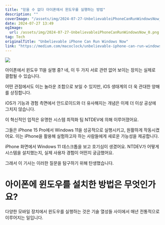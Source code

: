 ```yaml
---
title: "믿을 수 없다 아이폰에서 윈도우를 실행하는 방법"
description: ""
coverImage: "/assets/img/2024-07-27-UnbelievableiPhoneCanRunWindowsNow_0.png"
date: 2024-07-27 13:49
ogImage: 
  url: /assets/img/2024-07-27-UnbelievableiPhoneCanRunWindowsNow_0.png
tag: Tech
originalTitle: "Unbelievable iPhone Can Run Windows Now"
link: "https://medium.com/macoclock/unbelievable-iphone-can-run-windows-now-fd2f2e73a2fb"
---
```



<img src="/assets/img/2024-07-27-UnbelievableiPhoneCanRunWindowsNow_0.png" />

아이폰에서 윈도우 11을 실행 중? 네, 이 두 가지 서로 관련 없어 보이는 장치는 실제로 결합될 수 있습니다.

어떤 관점에서도 이는 놀라운 조합으로 보일 수 있지만, iOS 생태계의 더 욱 관대한 양해를 상징합니다.

iOS가 기능과 경험 측면에서 안드로이드와 더 유사해지는 개념은 이제 더 이상 공상에 그치지 않습니다.

<div class="content-ad"></div>

이 혁신적인 업적은 유명한 시스템 최적화 팀 NTDEV에 의해 이루어졌어요.

그들은 iPhone 15 Pro에서 Windows 11을 성공적으로 실행시키고, 원활하게 작동시켰어요. 이는 iPhone을 활용해 실험하고자 하는 사람들에게 새로운 가능성을 제공합니다.

iPhone 화면에서 Windows 11 데스크톱을 보고 호기심이 생겼어요. NTDEV가 어떻게 시스템을 설치했는지, 실제 사용자 경험이 어떤지 궁금했어요.

그래서 이 기사는 이러한 질문을 탐구하기 위해 탄생했습니다.

<div class="content-ad"></div>

# 아이폰에 윈도우를 설치한 방법은 무엇인가요?

다양한 모바일 장치에서 윈도우를 실행하는 것은 기술 열성들 사이에서 매년 전통적으로 이루어지는 일입니다.
